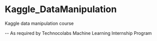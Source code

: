 # Kaggle_DataManipulation
Kaggle data manipulation course

-- As required by Technocolabs Machine Learning Internship Program
